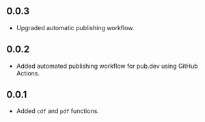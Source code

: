 ## 0.0.3

- Upgraded automatic publishing workflow.

## 0.0.2

- Added automated publishing workflow for pub.dev using GitHub Actions.

## 0.0.1

- Added `cdf` and `pdf` functions.
